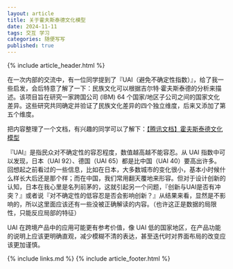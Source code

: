 ```yaml
---
layout: article
title: 关于霍夫斯泰德文化模型
date: 2024-11-11
tags: 交互 学习
categories: 随便写写
published: true
---
```


{% include article_header.html %}

在一次内部的交流中，有一位同学提到了『UAI（避免不确定性指数）』，给了我一些启发，会后特意了解了一下：民族文化可以根据吉尔特·霍夫斯泰德的分析来描述。该项目旨在研究一家跨国公司 (IBM) 64 个国家/地区子公司之间的国家文化差异。这些研究共同确定并验证了民族文化差异的四个独立维度，后来又添加了第五个维度。

把内容整理了一个文档，有兴趣的同学可以了解下：[【腾讯文档】霍夫斯泰德文化模型](https://docs.qq.com/sheet/DZWNhcnRGRFpaWG9J)

『UAI』是指民众对不确定性的容忍程度，数值越高越不能容忍。从 UAI 指数中可以发现，日本（UAI 92）、德国（UAI 65）都是比中国（UAI 40）要高出许多。回想起之前看过的一些信息，比如在日本，大多数城市的变化很小，基本小时候什么样长大后还是那个样；而在中国，我们常用翻天覆地来形容。但对于设计创新的认知，日本在我心里是名列前茅的，这就引起另一个问题，『创新与UAI是否有冲突？』或者说『对不确定性的低容忍是否会影响创新？』从结果来看，显然是不影响的，所以这里面应该还有一些没被正确解读的内容。（也许这正是数据的局限性，只能反应局部的特征）

UAI 在跨境产品中的应用可能更有参考价值，像 UAI 低的国家地区，在产品功能的说明上应该更明确直观，减少模糊不清的表达，甚至迭代时对界面布局的改变应该更加谨慎。

{% include links.md %}
{% include article_footer.html %}
